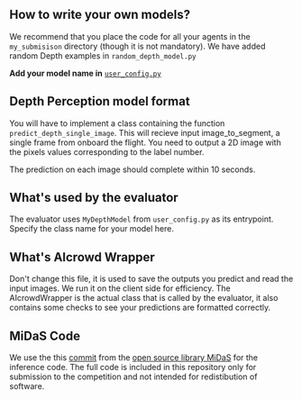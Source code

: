 ## How to write your own models?

We recommend that you place the code for all your agents in the `my_submisison` directory (though it is not mandatory). We have added random Depth examples in `random_depth_model.py`

**Add your model name in** [`user_config.py`](user_config.py)

## Depth Perception model format
You will have to implement a class containing the function `predict_depth_single_image`. This will recieve input image_to_segment, a single frame from onboard the flight. You need to output a 2D image with the pixels values corresponding to the label number.

The prediction on each image should complete within 10 seconds.

## What's used by the evaluator

The evaluator uses `MyDepthModel` from `user_config.py` as its entrypoint. Specify the class name for your model here.

## What's AIcrowd Wrapper

Don't change this file, it is used to save the outputs you predict and read the input images. We run it on the client side for efficiency. The AIcrowdWrapper is the actual class that is called by the evaluator, it also contains some checks to see your predictions are formatted correctly.

## MiDaS Code

We use the this [commit](https://github.com/isl-org/MiDaS/tree/1645b7e1675301fdfac03640738fe5a6531e17d6) from the [open source library MiDaS](https://github.com/isl-org/MiDaS) for the inference code. The full code is included in this repository only for submission to the competition and not intended for redistibution of software.